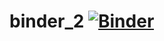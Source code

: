 # binder_2 [![Binder](https://mybinder.org/badge_logo.svg)](https://mybinder.org/v2/gh/pierpri/binder_1/master?urlpath=rstudio)
